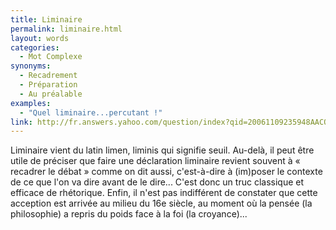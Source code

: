 ```yaml
---
title: Liminaire
permalink: liminaire.html
layout: words
categories:
  - Mot Complexe
synonyms:
  - Recadrement
  - Préparation
  - Au préalable
examples:
  - "Quel liminaire...percutant !"
link: http://fr.answers.yahoo.com/question/index?qid=20061109235948AACQhGS
---
```


Liminaire vient du latin limen, liminis qui signifie seuil. Au-delà, il peut être utile de préciser que faire une déclaration liminaire revient souvent à « recadrer le débat » comme on dit aussi, c'est-à-dire à (im)poser le contexte de ce que l'on va dire avant de le dire... C'est donc un truc classique et efficace de rhétorique. Enfin, il n'est pas indifférent de constater que cette acception est arrivée au milieu du 16e siècle, au moment où la pensée (la philosophie) a repris du poids face à la foi (la croyance)...
